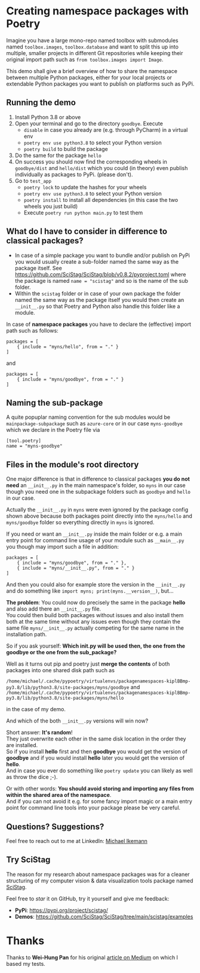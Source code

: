 # Creating namespace packages with Poetry

Imagine you have a large mono-repo named toolbox with submodules named `toolbox.images`,
`toolbox.database` and want to split this up into multiple, smaller projects in
different Git repositories while keeping their original import path such as
`from toolbox.images import Image`.

This demo shall give a brief overview of how to share the namespace between multiple
Python packages, either for your local projects or extendable Python packages you
want to publish on platforms such as PyPi.

## Running the demo

1. Install Python 3.8 or above
2. Open your terminal and go to the directory `goodbye`. Execute
    * `disable` in case you already are (e.g. through PyCharm) in a virtual env
    * `poetry env use python3.8` to select your Python version
    * `poetry build` to build the package
3. Do the same for the package `hello`
4. On success you should now find the corresponding wheels in `goodbye/dist` and
   `hello/dist` which you could (in theory) even publish individually as packages to
   PyPi. (please don't).
5. Go to `test_app`
    * `poetry lock` to update the hashes for your wheels
    * `poetry env use python3.8` to select your Python version
    * `poetry install` to install all dependencies (in this case the two wheels
      you just build)
    * Execute `poetry run python main.py` to test them

## What do I have to consider in difference to classical packages?

* In case of a simple package you want to bundle and/or publish on PyPi you would
  usually create a sub-folder named the same way as the package itself. See
  https://github.com/SciStag/SciStag/blob/v0.8.2/pyproject.toml where the package is
  named `name = "scistag"` and so is the name of the sub folder.
* Within the `scistag` folder or in case of your own package the folder named the
  same way as the package itself you would then create an `__init__.py` so that Poetry
  and Python also handle this folder like a module.

In case of **namespace packages** you have to declare the (effective) import path such
as follows:

```
packages = [
    { include = "myns/hello", from = "." }
]
```

and

```
packages = [
    { include = "myns/goodbye", from = "." }
]
```

## Naming the sub-package

A quite popuplar naming convention for the sub modules would be
`mainpackage-subpackage` such as `azure-core` or in our case `myns-goodbye` which
we declare in the Poetry file via

```
[tool.poetry]
name = "myns-goodbye"
```

## Files in the module's root directory

One major difference is that in difference to classical packages **you do not need**
an `__init__.py` in the main namespace's folder, so `myns` in our case though you
need one in the subpackage folders such as `goodbye` and `hello` in our case.<br>

Actually the `__init__.py` in `myns` were even ignored by the package config shown
above because both packages point directly into the `myns/hello` and `myns/goodbye`
folder so everything directly in `myns` is ignored.

If you need or want an `__init__.py` inside the main folder or e.g. a main entry point
for command line usage of your module such as `__main__.py` you though may import
such a file in addition:

```
packages = [
    { include = "myns/goodbye", from = "." },
    { include = "myns/__init__.py", from = "." }
]
```

And then you could also for example store the version in the `__init__.py` and do
something like `import myns; print(myns.__version__)`, but...

**The problem**: You could now do precisely the same in the package **hello** and also
add there an `__init__.py` file.<br>You could then build both packages without issues
and also install them both at the same time without any issues even though they contain
the same file `myns/__init__.py` actually competing for the same name in the
installation path.

So if you ask yourself: **Which __init__.py will be used then, the one from the
goodbye or the one from the sub_package?**

Well as it turns out pip and poetry just **merge the contents** of both packages into
one shared disk path such as

`/home/michael/.cache/pypoetry/virtualenvs/packagenamespaces-kiplBBmp-py3.8/lib/python3.8/site-packages/myns/goodbye`
and
`/home/michael/.cache/pypoetry/virtualenvs/packagenamespaces-kiplBBmp-py3.8/lib/python3.8/site-packages/myns/hello`

in the case of my demo.

And which of the both `__init__.py` versions will win now?

Short answer: **It's random**!
<br>They just overwrite each other in the same disk location in the order they are
installed.<br>So if you install **hello** first and then **goodbye** you would get the
version of **goodbye** and if you would install **hello** later you would get the
version of **hello**.<br>And in case you ever do something like `poetry update` you
can likely as well as throw the dice ;-).

Or with other words: **You should avoid storing and importing any files from within
the shared area of the namespace**.<br>And if you can not avoid it e.g. for some fancy
import magic or a main entry point for command line tools into your package please
be very careful.

## Questions? Suggestions?

Feel free to reach out to me at LinkedIn:
[Michael Ikemann](https://www.linkedin.com/in/michael-ikemann/)

## Try SciStag

The reason for my research about namespace packages was for a cleaner structuring of
my computer vision & data visualization tools package named
[SciStag](https://github.com/SciStag/SciStag).

Feel free to *star* it on GitHub, try it yourself and give me feedback:

* **PyPi**: https://pypi.org/project/scistag/
* **Demos**: https://github.com/SciStag/SciStag/tree/main/scistag/examples

# Thanks

Thanks to **Wei-Hung Pan** for his
original [article on Medium](https://n124080.medium.com/create-python-package-toolbox-using-poetry-namespace-bd7e6cbd4bf0)
on which I based my tests.